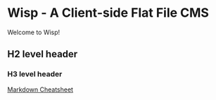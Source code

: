 # Wisp - A Client-side Flat File CMS

Welcome to Wisp!

## H2 level header

### H3 level header

[Markdown Cheatsheet](./markdown.md)
